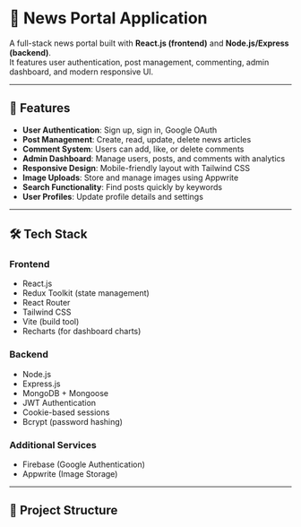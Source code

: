 # 📰 News Portal Application  

A full-stack news portal built with **React.js (frontend)** and **Node.js/Express (backend)**.  
It features user authentication, post management, commenting, admin dashboard, and modern responsive UI.  

---

## 🚀 Features  
- **User Authentication**: Sign up, sign in, Google OAuth  
- **Post Management**: Create, read, update, delete news articles  
- **Comment System**: Users can add, like, or delete comments  
- **Admin Dashboard**: Manage users, posts, and comments with analytics  
- **Responsive Design**: Mobile-friendly layout with Tailwind CSS  
- **Image Uploads**: Store and manage images using Appwrite  
- **Search Functionality**: Find posts quickly by keywords  
- **User Profiles**: Update profile details and settings  

---

## 🛠️ Tech Stack  

### Frontend  
- React.js  
- Redux Toolkit (state management)  
- React Router  
- Tailwind CSS  
- Vite (build tool)  
- Recharts (for dashboard charts)  

### Backend  
- Node.js  
- Express.js  
- MongoDB + Mongoose  
- JWT Authentication  
- Cookie-based sessions  
- Bcrypt (password hashing)  

### Additional Services  
- Firebase (Google Authentication)  
- Appwrite (Image Storage)  

---

## 📁 Project Structure  

